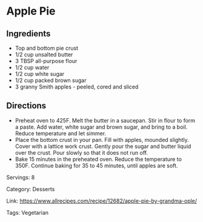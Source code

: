 # Apple Pie

## Ingredients
- Top and bottom pie crust
- 1/2 cup unsalted butter
- 3 TBSP all-purpose flour
- 1/2 cup water
- 1/2 cup white sugar
- 1/2 cup packed brown sugar
- 3 granny Smith apples - peeled, cored and sliced

## Directions
- Preheat oven to 425F. Melt the butter in a saucepan. Stir in flour to form a paste. Add water, white sugar and brown sugar, and bring to a boil. Reduce temperature and let simmer.
- Place the bottom crust in your pan. Fill with apples, mounded slightly. Cover with a lattice work crust. Gently pour the sugar and butter liquid over the crust. Pour slowly so that it does not run off.
- Bake 15 minutes in the preheated oven. Reduce the temperature to 350F. Continue baking for 35 to 45 minutes, until apples are soft.

Servings: 8

Category: Desserts

Link: https://www.allrecipes.com/recipe/12682/apple-pie-by-grandma-ople/

Tags: Vegetarian
